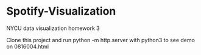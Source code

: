 # Spotify-Visualization
NYCU data visualization homework 3

Clone this project and run python -m http.server with python3 to see demo on 0816004.html
